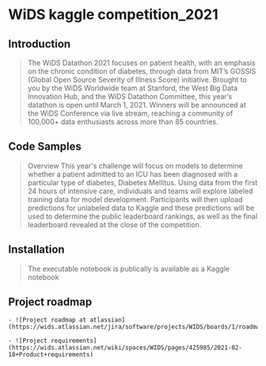 # WiDS kaggle competition_2021

## Introduction

> The WiDS Datathon 2021 focuses on patient health, with an emphasis on the chronic condition of diabetes, through data from MIT’s GOSSIS (Global Open Source Severity of Illness Score) initiative. Brought to you by the WiDS Worldwide team at Stanford, the West Big Data Innovation Hub, and the WiDS Datathon Committee, this year’s datathon is open until March 1, 2021. Winners will be announced at the WiDS Conference via live stream, reaching a community of 100,000+ data enthusiasts across more than 85 countries.

## Code Samples

> Overview
This year's challenge will focus on models to determine whether a patient admitted to an ICU has been diagnosed with a particular type of diabetes, Diabetes Mellitus. Using data from the first 24 hours of intensive care, individuals and teams will explore labeled training data for model development. Participants will then upload predictions for unlabeled data to Kaggle and these predictions will be used to determine the public leaderboard rankings, as well as the final leaderboard revealed at the close of the competition.

## Installation

> The executable notebook is publically is available as a Kaggle notebook

## Project roadmap
    - ![Project roadmap at atlassian](https://wids.atlassian.net/jira/software/projects/WIDS/boards/1/roadmap)

    - ![Project requirements](https://wids.atlassian.net/wiki/spaces/WIDS/pages/425985/2021-02-18+Product+requirements)
